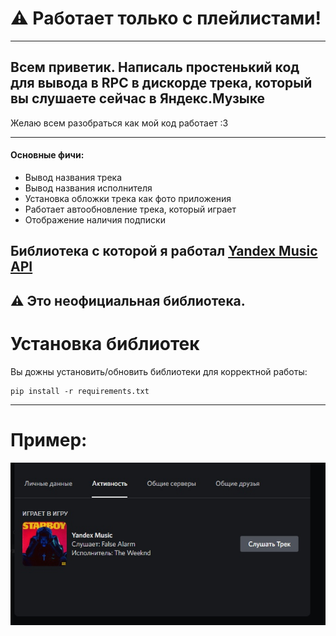 # ⚠️ Работает только с плейлистами!
____
## Всем приветик. Написаль простенький код для вывода в RPC в дискорде трека, который вы слушаете сейчас в Яндекс.Музыке
Желаю всем разобраться как мой код работает :3
____

#### Основные фичи:
 - Вывод названия трека
 - Вывод названия исполнителя
 - Установка обложки трека как фото приложения
 - Работает автообновление трека, который играет
 - Отображение наличия подписки


## Библиотека с которой я работал [Yandex Music API](https://github.com/MarshalX/yandex-music-api) 
## ⚠️ Это неофициальная библиотека.


# Установка библиотек

Вы дожны установить/обновить библиотеки для корректной работы:

    pip install -r requirements.txt

____

# Пример:
<p align="center"> <img src="https://github.com/ArtemBay/Yandex-Music-Discord-RPC/blob/main/img/preview.jpg"></p> 
